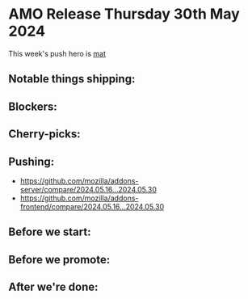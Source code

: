 # AMO Release Thursday 30th May 2024

This week's push hero is [mat](https://github.com/diox)

## Notable things shipping:

## Blockers:

## Cherry-picks:

## Pushing:

- https://github.com/mozilla/addons-server/compare/2024.05.16...2024.05.30
- https://github.com/mozilla/addons-frontend/compare/2024.05.16...2024.05.30

## Before we start:

## Before we promote:

## After we're done:
